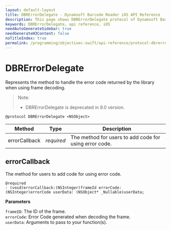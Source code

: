 ```yaml
---
layout: default-layout
title: DBRErrorDelegate - Dynamsoft Barcode Reader iOS API Reference
description: This page shows DBRErrorDelegate protocol of Dynamsoft Barcode Reader for iOS SDK.
keywords: DBRErrorDelegate, api reference, iOS
needAutoGenerateSidebar: true
needGenerateH3Content: false
noTitleIndex: true
permalink: /programming/objectivec-swift/api-reference/protocol-dbrerrordelegate.html
---
```


# DBRErrorDelegate

Represents the method to handle the error code returned by the library when using frame decoding.

> Note:  
>
> - DBRErrorDelegate is deprecated in 9.0 version.

```objc
@protocol DBRErrorDelegate <NSObject>
```

| Method | Type | Description |
| ------ | ---- | ----------- |
| errorCallback | *required* | The method for users to add code for using error code. |

## errorCallback

The method for users to add code for using error code.

```objc
@required
- (void)errorCallback:(NSInteger)frameId errorCode:(NSInteger)errorCode userData: (NSObject* _Nullable)userData;
```

**Parameters**

`frameID`: The ID of the frame.  
`errorCode`: Error Code generated when decoding the frame.  
`userData`: Arguments to pass to your function(s).
